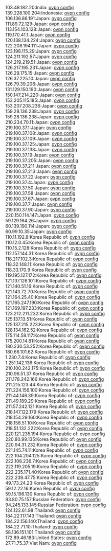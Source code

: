 103.48.182.20:India: [ovpn config](vpn/103_48_182_20.ovpn)  
139.228.100.204:Indonesia: [ovpn config](vpn/139_228_100_204.ovpn)  
106.136.86.191:Japan: [ovpn config](vpn/106_136_86_191.ovpn)  
111.89.72.129:Japan: [ovpn config](vpn/111_89_72_129.ovpn)  
113.154.103.128:Japan: [ovpn config](vpn/113_154_103_128.ovpn)  
119.170.41.1:Japan: [ovpn config](vpn/119_170_41_1.ovpn)  
120.138.134.224:Japan: [ovpn config](vpn/120_138_134_224.ovpn)  
122.208.194.111:Japan: [ovpn config](vpn/122_208_194_111.ovpn)  
123.198.115.29:Japan: [ovpn config](vpn/123_198_115_29.ovpn)  
124.211.192.57:Japan: [ovpn config](vpn/124_211_192_57.ovpn)  
124.219.219.51:Japan: [ovpn config](vpn/124_219_219_51.ovpn)  
126.217.195.231:Japan: [ovpn config](vpn/126_217_195_231.ovpn)  
126.29.175.15:Japan: [ovpn config](vpn/126_29_175_15.ovpn)  
126.37.225.10:Japan: [ovpn config](vpn/126_37_225_10.ovpn)  
126.79.39.206:Japan: [ovpn config](vpn/126_79_39_206.ovpn)  
131.129.150.190:Japan: [ovpn config](vpn/131_129_150_190.ovpn)  
150.147.214.220:Japan: [ovpn config](vpn/150_147_214_220.ovpn)  
153.205.115.185:Japan: [ovpn config](vpn/153_205_115_185.ovpn)  
153.207.208.236:Japan: [ovpn config](vpn/153_207_208_236.ovpn)  
159.28.136.238:Japan: [ovpn config](vpn/159_28_136_238.ovpn)  
159.28.136.238:Japan: [ovpn config](vpn/159_28_136_238.ovpn)  
210.234.70.11:Japan: [ovpn config](vpn/210_234_70_11.ovpn)  
219.100.37.1:Japan: [ovpn config](vpn/219_100_37_1.ovpn)  
219.100.37.108:Japan: [ovpn config](vpn/219_100_37_108.ovpn)  
219.100.37.109:Japan: [ovpn config](vpn/219_100_37_109.ovpn)  
219.100.37.125:Japan: [ovpn config](vpn/219_100_37_125.ovpn)  
219.100.37.138:Japan: [ovpn config](vpn/219_100_37_138.ovpn)  
219.100.37.19:Japan: [ovpn config](vpn/219_100_37_19.ovpn)  
219.100.37.205:Japan: [ovpn config](vpn/219_100_37_205.ovpn)  
219.100.37.211:Japan: [ovpn config](vpn/219_100_37_211.ovpn)  
219.100.37.213:Japan: [ovpn config](vpn/219_100_37_213.ovpn)  
219.100.37.22:Japan: [ovpn config](vpn/219_100_37_22.ovpn)  
219.100.37.4:Japan: [ovpn config](vpn/219_100_37_4.ovpn)  
219.100.37.50:Japan: [ovpn config](vpn/219_100_37_50.ovpn)  
219.100.37.58:Japan: [ovpn config](vpn/219_100_37_58.ovpn)  
219.100.37.67:Japan: [ovpn config](vpn/219_100_37_67.ovpn)  
219.100.37.7:Japan: [ovpn config](vpn/219_100_37_7.ovpn)  
219.100.37.90:Japan: [ovpn config](vpn/219_100_37_90.ovpn)  
220.150.114.147:Japan: [ovpn config](vpn/220_150_114_147.ovpn)  
59.129.164.26:Japan: [ovpn config](vpn/59_129_164_26.ovpn)  
60.139.190.114:Japan: [ovpn config](vpn/60_139_190_114.ovpn)  
60.99.10.35:Japan: [ovpn config](vpn/60_99_10_35.ovpn)  
110.11.192.8:Korea Republic of: [ovpn config](vpn/110_11_192_8.ovpn)  
110.12.0.45:Korea Republic of: [ovpn config](vpn/110_12_0_45.ovpn)  
110.15.2.128:Korea Republic of: [ovpn config](vpn/110_15_2_128.ovpn)  
112.157.144.31:Korea Republic of: [ovpn config](vpn/112_157_144_31.ovpn)  
118.217.102.3:Korea Republic of: [ovpn config](vpn/118_217_102_3.ovpn)  
118.32.148.11:Korea Republic of: [ovpn config](vpn/118_32_148_11.ovpn)  
118.33.170.9:Korea Republic of: [ovpn config](vpn/118_33_170_9.ovpn)  
119.195.127.172:Korea Republic of: [ovpn config](vpn/119_195_127_172.ovpn)  
121.137.126.101:Korea Republic of: [ovpn config](vpn/121_137_126_101.ovpn)  
121.140.51.16:Korea Republic of: [ovpn config](vpn/121_140_51_16.ovpn)  
121.143.72.70:Korea Republic of: [ovpn config](vpn/121_143_72_70.ovpn)  
121.164.25.40:Korea Republic of: [ovpn config](vpn/121_164_25_40.ovpn)  
121.165.247.190:Korea Republic of: [ovpn config](vpn/121_165_247_190.ovpn)  
121.169.197.233:Korea Republic of: [ovpn config](vpn/121_169_197_233.ovpn)  
123.212.211.232:Korea Republic of: [ovpn config](vpn/123_212_211_232.ovpn)  
125.137.13.51:Korea Republic of: [ovpn config](vpn/125_137_13_51.ovpn)  
125.137.215.223:Korea Republic of: [ovpn config](vpn/125_137_215_223.ovpn)  
128.134.162.52:Korea Republic of: [ovpn config](vpn/128_134_162_52.ovpn)  
175.114.58.117:Korea Republic of: [ovpn config](vpn/175_114_58_117.ovpn)  
175.200.14.81:Korea Republic of: [ovpn config](vpn/175_200_14_81.ovpn)  
180.230.53.252:Korea Republic of: [ovpn config](vpn/180_230_53_252.ovpn)  
180.66.101.62:Korea Republic of: [ovpn config](vpn/180_66_101_62.ovpn)  
1.230.7.4:Korea Republic of: [ovpn config](vpn/1_230_7_4.ovpn)  
1.251.142.136:Korea Republic of: [ovpn config](vpn/1_251_142_136.ovpn)  
210.100.242.175:Korea Republic of: [ovpn config](vpn/210_100_242_175.ovpn)  
210.96.51.37:Korea Republic of: [ovpn config](vpn/210_96_51_37.ovpn)  
211.178.242.166:Korea Republic of: [ovpn config](vpn/211_178_242_166.ovpn)  
211.215.123.44:Korea Republic of: [ovpn config](vpn/211_215_123_44.ovpn)  
211.224.156.100:Korea Republic of: [ovpn config](vpn/211_224_156_100.ovpn)  
211.44.146.39:Korea Republic of: [ovpn config](vpn/211_44_146_39.ovpn)  
211.49.189.29:Korea Republic of: [ovpn config](vpn/211_49_189_29.ovpn)  
211.57.242.121:Korea Republic of: [ovpn config](vpn/211_57_242_121.ovpn)  
218.147.122.179:Korea Republic of: [ovpn config](vpn/218_147_122_179.ovpn)  
218.154.29.160:Korea Republic of: [ovpn config](vpn/218_154_29_160.ovpn)  
218.158.51.10:Korea Republic of: [ovpn config](vpn/218_158_51_10.ovpn)  
218.51.132.222:Korea Republic of: [ovpn config](vpn/218_51_132_222.ovpn)  
220.121.235.194:Korea Republic of: [ovpn config](vpn/220_121_235_194.ovpn)  
220.80.99.135:Korea Republic of: [ovpn config](vpn/220_80_99_135.ovpn)  
220.94.31.232:Korea Republic of: [ovpn config](vpn/220_94_31_232.ovpn)  
221.145.74.11:Korea Republic of: [ovpn config](vpn/221_145_74_11.ovpn)  
222.104.204.125:Korea Republic of: [ovpn config](vpn/222_104_204_125.ovpn)  
222.108.236.7:Korea Republic of: [ovpn config](vpn/222_108_236_7.ovpn)  
222.119.205.19:Korea Republic of: [ovpn config](vpn/222_119_205_19.ovpn)  
222.235.171.40:Korea Republic of: [ovpn config](vpn/222_235_171_40.ovpn)  
222.239.47.75:Korea Republic of: [ovpn config](vpn/222_239_47_75.ovpn)  
49.173.24.23:Korea Republic of: [ovpn config](vpn/49_173_24_23.ovpn)  
59.12.22.16:Korea Republic of: [ovpn config](vpn/59_12_22_16.ovpn)  
59.15.196.130:Korea Republic of: [ovpn config](vpn/59_15_196_130.ovpn)  
93.80.75.157:Russian Federation: [ovpn config](vpn/93_80_75_157.ovpn)  
94.245.133.145:Russian Federation: [ovpn config](vpn/94_245_133_145.ovpn)  
124.122.61.98:Thailand: [ovpn config](vpn/124_122_61_98.ovpn)  
184.22.117.143:Thailand: [ovpn config](vpn/184_22_117_143.ovpn)  
184.22.156.140:Thailand: [ovpn config](vpn/184_22_156_140.ovpn)  
184.22.71.10:Thailand: [ovpn config](vpn/184_22_71_10.ovpn)  
58.136.151.101:Thailand: [ovpn config](vpn/58_136_151_101.ovpn)  
172.89.46.183:United States: [ovpn config](vpn/172_89_46_183.ovpn)  
27.71.75.37:Viet Nam: [ovpn config](vpn/27_71_75_37.ovpn)  
